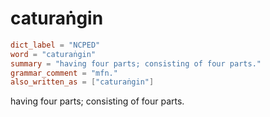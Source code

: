 # caturaṅgin

``` toml
dict_label = "NCPED"
word = "caturaṅgin"
summary = "having four parts; consisting of four parts."
grammar_comment = "mfn."
also_written_as = ["caturaṅgin"]
```

having four parts; consisting of four parts.

